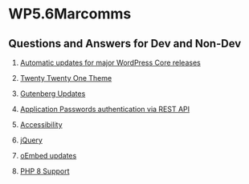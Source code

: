 # WP5.6Marcomms

## Questions and Answers for Dev and Non-Dev

1) [Automatic updates for major WordPress Core releases](https://github.com/wpmarketingteam/WP5.6Marcomms/blob/master/Questions%20and%20Answers/1_automatic_updates.md)

2) [Twenty Twenty One Theme](https://github.com/wpmarketingteam/WP5.6Marcomms/blob/master/Questions%20and%20Answers/2_twenty_twenty_one_theme.md)

3) [Gutenberg Updates](https://github.com/wpmarketingteam/WP5.6Marcomms/blob/master/Questions%20and%20Answers/3_gutenberg_updates.md)

4) [Application Passwords authentication via REST API](https://github.com/wpmarketingteam/WP5.6Marcomms/blob/master/Questions%20and%20Answers/4_application_password_authentication.md)

5) [Accessibility](https://github.com/wpmarketingteam/WP5.6Marcomms/blob/master/Questions%20and%20Answers/5_accessibility.md)

6) [jQuery](https://github.com/wpmarketingteam/WP5.6Marcomms/blob/master/Questions%20and%20Answers/6_jquery.md)

7) [oEmbed updates](https://github.com/wpmarketingteam/WP5.6Marcomms/blob/master/Questions%20and%20Answers/7_oembed_updates.md)

8) [PHP 8 Support](https://github.com/wpmarketingteam/WP5.6Marcomms/blob/master/Questions%20and%20Answers/8_php8_support.md)

